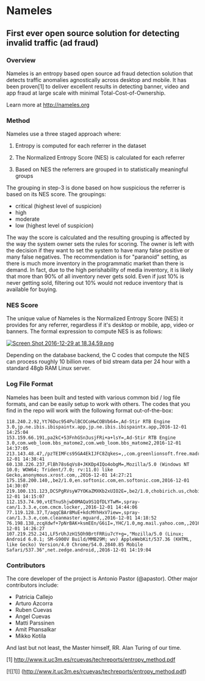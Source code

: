 # Nameles
## First ever open source solution for detecting invalid traffic (ad fraud)

### Overview

Nameles is an entropy based open source ad fraud detection solution that detects traffic anomalies agnostically across desktop and mobile. It has been proven[1] to deliver excellent results in detecting banner, video and app fraud at large scale with minimal Total-Cost-of-Ownership.

Learn more at http://nameles.org

### Method 

Nameles use a three staged approach where: 

1) Entropy is computed for each referrer in the dataset

2) The Normalized Entropy Score (NES) is calculated for each referrer

3) Based on NES the referrers are grouped in to statistically meaningful groups

The grouping in step-3 is done based on how suspicious the referrer is based on its NES score. The groupings: 

- critical (highest level of suspicion)
- high
- moderate
- low (highest level of suspicion)

The way the score is calculated and the resulting grouping is affected by the way the system owner sets the rules for scoring. The owner is left with the decision if they want to set the system to have many false positive or many false negatives. The recommendation is for "paranoid" setting, as there is much more inventory in the programmatic market than there is demand. In fact, due to the high perishability of media inventory, it is likely that more than 90% of all inventory never gets sold. Even if just 10% is never getting sold, filtering out 10% would not reduce inventory that is available for buying.  

### NES Score 

The unique value of Nameles is the Normalized Entropy Score (NES) it provides for any referrer, regardless if it's desktop or mobile, app, video or banners. The formal expression to compute NES is as follows:

[![Screen Shot 2016-12-29 at 18.34.59.png](https://s23.postimg.org/noboa25fv/Screen_Shot_2016_12_29_at_18_34_59.png)](https://postimg.org/image/vh2c21bev/)

Depending on the database backend, the C codes that compute the NES can process roughly 10 billion rows of bid stream data per 24 hour with a standard 48gb RAM Linux server. 

### Log File Format 

Nameles has been built and tested with various common bid / log file formats, and can be easily setup to work with others. The codes that you find in the repo will work with the following format out-of-the-box:

    118.240.2.92,Yt76Duc954PulBCOCoHwCOBVb64=,Ad-Stir RTB Engine 3.0,jp.ne.ibis.ibispaintx.app,jp.ne.ibis.ibispaintx.app,2016-12-01 14:25:04
    153.159.66.191,pa2kC+53FnhGSn3usjFRi+a+lsY=,Ad-Stir RTB Engine 3.0,com.web_loom.bbs_matome2,com.web_loom.bbs_matome2,2016-12-01 14:37:05
    213.143.48.47,/pzTEIMFcs95GA4EkIJFC8Zqkes=,,com.greenlionsoft.free.madrid,madrid.free.greenlionsoft.com,2016-12-01 14:38:41
    60.138.226.237,FlBh78s6qVs8+JKKDp4IQo4obgM=,Mozilla/5.0 (Windows NT 10.0; WOW64; Trident/7.0; rv:11.0) like Gecko,anonymous.xrost.com,,2016-12-01 14:27:21
    175.158.200.140,,be2/1.0,en.softonic.com,en.softonic.com,2016-12-01 14:30:07
    219.100.131.123,DCSPgRVsyW7YOKaZMXKb2xUIO2E=,be2/1.0,chobirich.us,chobirich.us,2016-12-01 14:15:07
    112.153.74.90,vtETnuShjwD0MAQa9S1QfDLYTwM=,spray-can/1.3.3.e,com.cmcm.locker,,2016-12-01 14:44:06
    77.119.128.37,T/aqqCBAr8MuE+kdcMYhHxV7iew=,spray-can/1.3.3.e,com.cleanmaster.mguard,,2016-12-01 14:18:52
    76.198.138,zcqXdwf+7pNrBAK+ksmEEn/G6iI=,YHC/1.0,mg.mail.yahoo.com,,2016-12-01 14:26:27
    107.219.252.241,LF5rUhJzH15Oh9BrtFRRiu7cY+g=,"Mozilla/5.0 (Linux; Android 6.0.1; SM-G900V Build/MMB29M; wv) AppleWebKit/537.36 (KHTML, like Gecko) Version/4.0 Chrome/54.0.2840.85 Mobile Safari/537.36",net.zedge.android,,2016-12-01 14:19:04

### Contributors

The core developer of the project is Antonio Pastor (@apastor). Other major contributors include:

- Patricia Callejo
- Arturo Azcorra
- Ruben Cuevas
- Angel Cuevas
- Matti Parssinen
- Amit Phansalkar
- Mikko Kotila

And last but not least, the Master himself, RR. Alan Turing of our time.

[1] http://www.it.uc3m.es/rcuevas/techreports/entropy_method.pdf

[![[1]] (http://www.it.uc3m.es/rcuevas/techreports/entropy_method.pdf)
